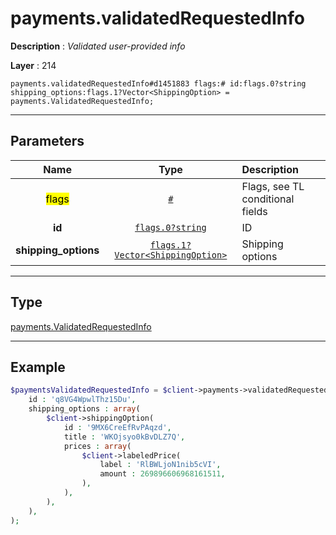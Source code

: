# payments.validatedRequestedInfo

**Description** : *Validated user\-provided info*

**Layer** : 214

```tl
payments.validatedRequestedInfo#d1451883 flags:# id:flags.0?string shipping_options:flags.1?Vector<ShippingOption> = payments.ValidatedRequestedInfo;
```

---

## Parameters

| Name | Type | Description |
| :---: | :---: | :--- |
| <mark>flags</mark> | [`#`](type/#) | Flags, see TL conditional fields |
| **id** | [`flags.0?string`](type/string) | ID |
| **shipping_options** | [`flags.1?Vector<ShippingOption>`](type/ShippingOption) | Shipping options |

---

## Type

[payments.ValidatedRequestedInfo](type/payments.ValidatedRequestedInfo)

---

## Example

```php
$paymentsValidatedRequestedInfo = $client->payments->validatedRequestedInfo(
	id : 'q8VG4WpwlThz15Du',
	shipping_options : array(
		$client->shippingOption(
			id : '9MX6CreEfRvPAqzd',
			title : 'WKOjsyo0kBvDLZ7Q',
			prices : array(
				$client->labeledPrice(
					label : 'RlBWLjoN1nib5cVI',
					amount : 269896606968161511,
				),
			),
		),
	),
);
```